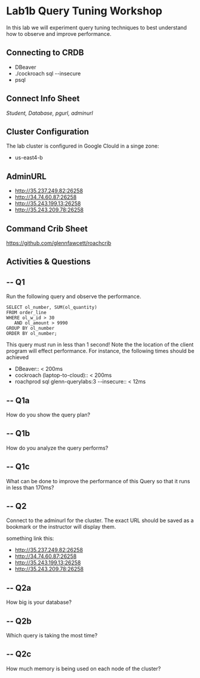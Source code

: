 # Lab1b Query Tuning Workshop

In this lab we will experiment query tuning techniques to best 
understand how to observe and improve performance.


## Connecting to CRDB

* DBeaver
* ./cockroach sql --insecure
* psql 

## Connect Info Sheet

*Student, Database, pgurl, adminurl*


## Cluster Configuration
The lab cluster is configured in Google Clould in a singe zone:

* us-east4-b

## AdminURL
* http://35.237.249.82:26258
* http://34.74.60.87:26258
* http://35.243.199.13:26258
* http://35.243.209.78:26258


## Command Crib Sheet

https://github.com/glennfawcett/roachcrib



## Activities & Questions

--  Q1 
--
Run the following query and observe the performance.

```
SELECT ol_number, SUM(ol_quantity) 
FROM order_line 
WHERE ol_w_id > 30
   AND ol_amount > 9990
GROUP BY ol_number 
ORDER BY ol_number;
```

This query must run in less than 1 second!   Note the the location of the client program will effect performance. 
For instance, the following times should be achieved
* DBeaver::  < 200ms
* cockroach (laptop-to-cloud):: < 200ms
* roachprod sql glenn-querylabs:3 --insecure::  < 12ms

-- Q1a
--
How do you show the query plan?

-- Q1b
--
How do you analyze the query performs?

-- Q1c
--
What can be done to improve the performance of this Query so that it runs in less than 170ms?

-- Q2
--
Connect to the adminurl for the cluster.  The exact URL should be saved as a bookmark or the instructor will display them.

something link this:
* http://35.237.249.82:26258
* http://34.74.60.87:26258
* http://35.243.199.13:26258
* http://35.243.209.78:26258


-- Q2a
--
How big is your database?


-- Q2b
--
Which query is taking the most time?

-- Q2c
--
How much memory is being used on each node of the cluster?